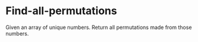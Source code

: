 # Find-all-permutations
Given an array of unique numbers. Return all permutations made from those numbers.

